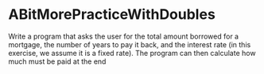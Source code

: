 ABitMorePracticeWithDoubles
===========================

Write a program that asks the user for the total amount borrowed for a mortgage, the number of years to pay it back, and the interest rate (in this exercise, we assume it is a fixed rate). The program can then calculate how much must be paid at the end
